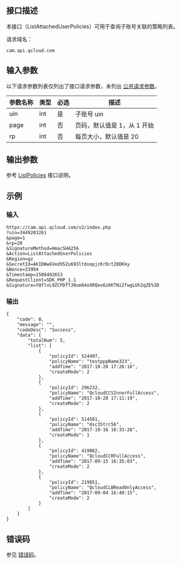 ## 接口描述

本接口（ListAttachedUserPolicies）可用于查询子账号关联的策略列表。

请求域名：

```
cam.api.qcloud.com 
```

## 输入参数

以下请求参数列表仅列出了接口请求参数，未列出 [公共请求参数](/document/product/248/4478)。

| 参数名称 | 类型 | 必选 | 描述                        |
| -------- | ---- | ---- | --------------------------- |
| uin      | int  | 是   | 子账号 uin                  |
| page     | int  | 否   | 页码，默认值是 1，从 1 开始 |
| rp       | int  | 否   | 每页大小，默认值是 20       |

##  输出参数

参考 [ListPolicies](/document/product/598/15426) 接口说明。

## 示例

### 输入

```
https://cam.api.qcloud.com/v2/index.php
?uin=3449203261
&page=1
&rp=20
&SignatureMethod=HmacSHA256
&Action=ListAttachedUserPolicies
&Region=gz
&SecretId=AKIDWwGVed95Zu693ltdoopjcKrDct20DKky
&Nonce=33994
&Timestamp=1508492653
&RequestClient=SDK_PHP_1.1
&Signature=YQflvL9ZCPDfTJNum84oXRQex6iKKTNi2fwgLUh2qZE%3D
```

### 输出

```
{
    "code": 0,
    "message": "",
    "codeDesc": "Success",
    "data": {
        "totalNum": 5,
        "list": [
            {
                "policyId": 524497,
                "policyName": "testpppName323",
                "addTime": "2017-10-20 17:26:16",
                "createMode": 2
            },
            {
                "policyId": 296232,
                "policyName": "QcloudCCSInnerFullAccess",
                "addTime": "2017-10-20 17:11:19",
                "createMode": 2
            },
            {
                "policyId": 514581,
                "policyName": "dsc35trc56",
                "addTime": "2017-10-16 16:33:28",
                "createMode": 1
            },
            {
                "policyId": 419082,
                "policyName": "QcloudCCRFullAccess",
                "addTime": "2017-09-15 16:35:03",
                "createMode": 2
            },
            {
                "policyId": 219851,
                "policyName": "QcloudCLBReadOnlyAccess",
                "addTime": "2017-09-04 16:40:15",
                "createMode": 2
            }
        ]
    }
}
```

##  错误码

参见 [错误码](/document/product/598/13884)。
